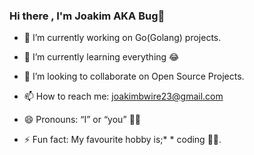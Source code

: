 ### Hi there , I'm Joakim AKA Bug👋



- 🔭 I’m currently working on Go(Golang) projects.
- 🌱 I’m currently learning everything 😂

- 👯 I’m looking to collaborate on Open Source Projects.
- 📫 How to reach me: joakimbwire23@gmail.com
- 😄 Pronouns: “I” or “you” 🤣🤣
- ⚡ Fun fact: My favourite hobby is;* * coding 🐱‍💻.

